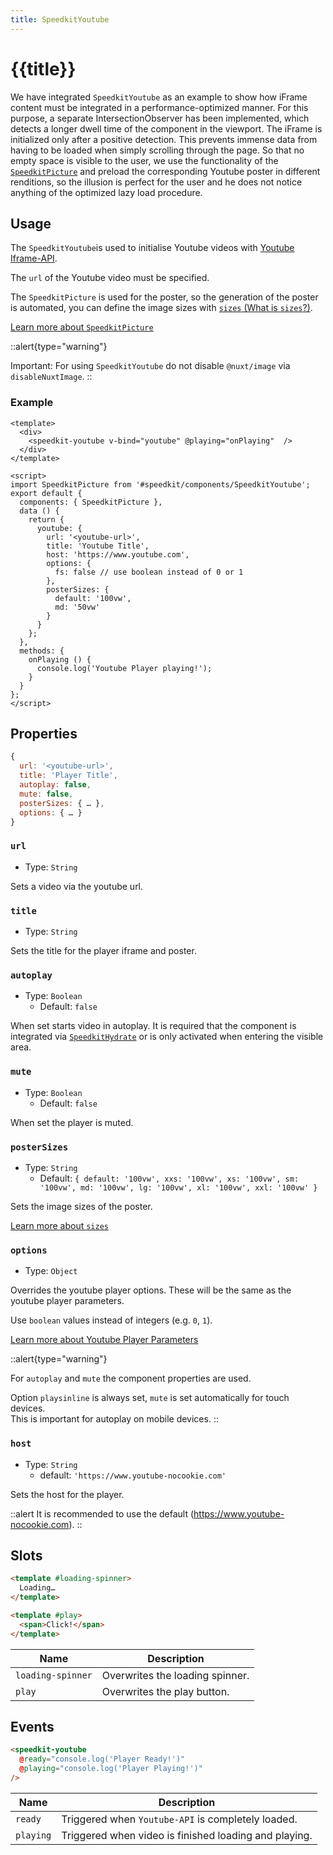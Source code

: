 ```yaml
---
title: SpeedkitYoutube
---
```

# {{title}}

We have integrated `SpeedkitYoutube`  as an example to show how iFrame content must be integrated in a performance-optimized manner.
For this purpose, a separate IntersectionObserver has been implemented, which detects a longer dwell time of the component in the viewport. The iFrame is initialized only after a positive detection. This prevents immense data from having to be loaded when simply scrolling through the page.
So that no empty space is visible to the user, we use the functionality of the [`SpeedkitPicture`](/v3/guide/components/speedkit-picture) and preload the corresponding Youtube poster in different renditions, so the illusion is perfect for the user and he does not notice anything of the optimized lazy load procedure.

## Usage

The `SpeedkitYoutube`is used to initialise Youtube videos with [Youtube Iframe-API](https://developers.google.com/youtube/iframe_api_reference?hl=de).

The `url` of the Youtube video must be specified.  

The `SpeedkitPicture` is used for the poster, so the generation of the poster is automated, you can define the image sizes with [`sizes` (What is `sizes`?)](/v3/guide/components/speedkit-picture#sources).

[Learn more about `SpeedkitPicture`](/v3/guide/components/speedkit-picture)

::alert{type="warning"}

Important: For using `SpeedkitYoutube` do not disable `@nuxt/image` via `disableNuxtImage`.
::

### Example

````vue
<template>
  <div>
    <speedkit-youtube v-bind="youtube" @playing="onPlaying"  />
  </div>
</template>

<script>
import SpeedkitPicture from '#speedkit/components/SpeedkitYoutube';
export default {
  components: { SpeedkitPicture },
  data () {
    return {
      youtube: {
        url: '<youtube-url>',
        title: 'Youtube Title',
        host: 'https://www.youtube.com',
        options: {
          fs: false // use boolean instead of 0 or 1
        },
        posterSizes: {
          default: '100vw',
          md: '50vw'
        }
      }
    };
  },
  methods: {
    onPlaying () {
      console.log('Youtube Player playing!');
    }
  }
};
</script>
````

## Properties

````js
{
  url: '<youtube-url>',
  title: 'Player Title',
  autoplay: false,
  mute: false,
  posterSizes: { … },
  options: { … }
}
````

### `url`

- Type: `String`

Sets a video via the youtube url.

### `title`

- Type: `String`

Sets the title for the player iframe and poster.

### `autoplay`

- Type: `Boolean`
  - Default: `false`

When set starts video in autoplay. It is required that the component is integrated via [`SpeedkitHydrate`](/v3/usage#import-components) or is only activated when entering the visible area.

### `mute`

- Type: `Boolean`
  - Default: `false`

When set the player is muted.

### `posterSizes`

- Type: `String`
  - Default: `{ default: '100vw', xxs: '100vw', xs: '100vw', sm: '100vw', md: '100vw', lg: '100vw', xl: '100vw', xxl: '100vw' }`

Sets the image sizes of the poster.

[Learn more about `sizes`](/v3/guide/components/speedkit-picture#sources)

### `options`

- Type: `Object`

Overrides the youtube player options. These will be the same as the youtube player parameters.

Use `boolean` values instead of integers (e.g. `0`, `1`).

[Learn more about Youtube Player Parameters](https://developers.google.com/youtube/player_parameters#Parameters)

::alert{type="warning"}

For `autoplay` and `mute` the component properties are used.

Option `playsinline` is always set, `mute` is set automatically for touch devices.  
This is important for autoplay on mobile devices.
::

### `host`

- Type: `String`
  - default: `'https://www.youtube-nocookie.com'`

Sets the host for the player.

::alert
It is recommended to use the default (<https://www.youtube-nocookie.com>).
::

## Slots

````html
<template #loading-spinner>
  Loading…
</template>

<template #play>
  <span>Click!</span>
</template>
````

| Name              | Description                     |
| ----------------- | ------------------------------- |
| `loading-spinner` | Overwrites the loading spinner. |
| `play`            | Overwrites the play button.     |

## Events

````html
<speedkit-youtube 
  @ready="console.log('Player Ready!')" 
  @playing="console.log('Player Playing!')" 
/>
````

| Name      | Description                                           |
| --------- | ----------------------------------------------------- |
| `ready`   | Triggered when `Youtube-API` is completely loaded.    |
| `playing` | Triggered when video is finished loading and playing. |
